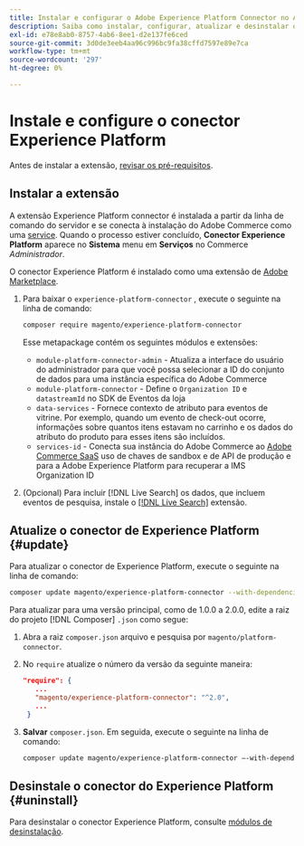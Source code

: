 ```yaml
---
title: Instalar e configurar o Adobe Experience Platform Connector no Adobe Commerce
description: Saiba como instalar, configurar, atualizar e desinstalar o Adobe Experience Platform Connector do Adobe Commerce.
exl-id: e78e8ab0-8757-4ab6-8ee1-d2e137fe6ced
source-git-commit: 3d0de3eeb4aa96c996bc9fa38cffd7597e89e7ca
workflow-type: tm+mt
source-wordcount: '297'
ht-degree: 0%

---
```


# Instale e configure o conector Experience Platform

Antes de instalar a extensão, [revisar os pré-requisitos](overview.md#prereqs).

## Instalar a extensão

A extensão Experience Platform connector é instalada a partir da linha de comando do servidor e se conecta à instalação do Adobe Commerce como uma [service](../landing/saas.md). Quando o processo estiver concluído, **Conector Experience Platform** aparece no **Sistema** menu em **Serviços** no Commerce _Administrador_.

O conector Experience Platform é instalado como uma extensão de [Adobe Marketplace](https://marketplace.magento.com/magento-experience-platform-connector.html).

1. Para baixar o `experience-platform-connector` , execute o seguinte na linha de comando:

   ```bash
   composer require magento/experience-platform-connector
   ```

   Esse metapackage contém os seguintes módulos e extensões:

   * `module-platform-connector-admin` - Atualiza a interface do usuário do administrador para que você possa selecionar a ID do conjunto de dados para uma instância específica do Adobe Commerce
   * `module-platform-connector` - Define o `Organization ID` e `datastreamId` no SDK de Eventos da loja
   * `data-services` - Fornece contexto de atributo para eventos de vitrine. Por exemplo, quando um evento de check-out ocorre, informações sobre quantos itens estavam no carrinho e os dados do atributo do produto para esses itens são incluídos.
   * `services-id` - Conecta sua instância do Adobe Commerce ao [Adobe Commerce SaaS](../landing/saas.md) uso de chaves de sandbox e de API de produção e para a Adobe Experience Platform para recuperar a IMS Organization ID

1. (Opcional) Para incluir [!DNL Live Search] os dados, que incluem eventos de pesquisa, instale o [[!DNL Live Search]](../live-search/install.md) extensão.

## Atualize o conector de Experience Platform {#update}

Para atualizar o conector de Experience Platform, execute o seguinte na linha de comando:

```bash
composer update magento/experience-platform-connector --with-dependencies
```

Para atualizar para uma versão principal, como de 1.0.0 a 2.0.0, edite a raiz do projeto [!DNL Composer] `.json` como segue:

1. Abra a raiz `composer.json` arquivo e pesquisa por `magento/platform-connector`.

1. No `require` atualize o número da versão da seguinte maneira:

   ```json
   "require": {
      ...
      "magento/experience-platform-connector": "^2.0",
      ...
    }
   ```

1. **Salvar** `composer.json`. Em seguida, execute o seguinte na linha de comando:

   ```bash
   composer update magento/experience-platform-connector –-with-dependencies
   ```

## Desinstale o conector do Experience Platform {#uninstall}

Para desinstalar o conector Experience Platform, consulte [módulos de desinstalação](https://experienceleague.adobe.com/docs/commerce-operations/installation-guide/tutorials/uninstall-modules.html).
